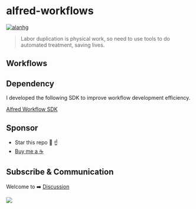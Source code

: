 # alfred-workflows

[![alanhg](https://jaywcjlove.github.io/sb/lang/chinese.svg)](README-zh.md)

> Labor duplication is physical work, so need to use tools to do automated treatment, saving lives.

## Workflows

<!--workflow-start-->

<!--workflow-end-->

## Dependency

I developed the following SDK to improve workflow development efficiency.

[Alfred Workflow SDK](https://github.com/alanhg/alfred-utils)

## Sponsor

- Star this repo 🌟 ☝️
- [Buy me a ☕️ ](https://www.paypal.com/paypalme/alanhe421)

## Subscribe & Communication

Welcome to ➡️ [Discussion](https://github.com/alanhg/alfred-workflows/discussions)

[![](https://img.shields.io/badge/Medium-12100E?style=for-the-badge&logo=medium&logoColor=white)](https://medium.com/@alanhg)
